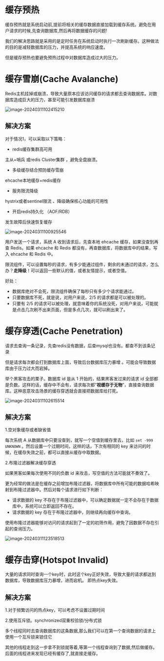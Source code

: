 # 缓存预热

缓存预热就是系统启动前,提前将相关的缓存数据直接加载到缓存系统。避免在用户请求的时候,先查询数据库,然后再将数据缓存的问题! 

我们的解决思路就是采用的是定时任务在系统启动时执行一次刷新缓存。这种做法的目的是减轻数据库的压力，并提高系统的响应速度。

但是缓存预热也要避免预热过程中对数据库造成过大的压力。

# 缓存雪崩(Cache Avalanche)

Redis主机挂掉或崩溃，导致大量原本应该访问缓存的请求都去查询数据库。对数据库造成巨大的压力，甚至可能引发数据库崩溃

![image-20240311102415210](https://gitee.com/dongguo4812_admin/image/raw/master/image/202403111024420.png)

## 解决方案

对于情况1，可以采取以下策略：

- redis缓存集群高可用

主从+哨兵 或redis Cluster集群 ，避免全盘崩溃。

- 多级缓存结合预防缓存雪崩

ehcache本地缓存+redis缓存

- 服务限流降级

hystrix或者sentinel限流 、降级确保核心功能的可用性

- 开启redis持久化 （AOF/RDB）

发生故障后快速恢复缓存

![image-20240311100925546](https://gitee.com/dongguo4812_admin/image/raw/master/image/202403111009994.png)

用户发送一个请求，系统 A 收到请求后，先查本地 ehcache 缓存，如果没查到再查 Redis。如果 ehcache 和 Redis 都没有，再查数据库，将数据库中的结果，写入 ehcache 和 Redis 中。

限流组件，可以设置每秒的请求，有多少能通过组件，剩余的未通过的请求，怎么办？**走降级**！可以返回一些默认的值，或者友情提示，或者空值。

好处：

- 数据库绝对不会死，限流组件确保了每秒只有多少个请求能通过。
- 只要数据库不死，就是说，对用户来说，2/5 的请求都是可以被处理的。
- 只要有 2/5 的请求可以被处理，就意味着你的系统没死，对用户来说，可能就是点击几次刷不出来页面，但是多点几次，就可以刷出来了。



# 缓存穿透(Cache Penetration)

请求去查询一条记录，先查redis没有数据，后查mysql也没有。都查不到该条记录

但是请求每次都会打到数据库上面，导致后台数据库压力暴增 。可能会导致数据库由于压力过大而宕掉。



举个黑客攻击的栗子。数据库 id 是从 1 开始的，结果黑客发过来的请求 id 全部都是负数。这样的话，缓存中不会有，请求每次都“**视缓存于无物**”，直接查询数据库。这种恶意攻击场景的缓存穿透就会直接把数据库给打死。

![image-20240311102615514](https://gitee.com/dongguo4812_admin/image/raw/master/image/202403111026682.png)

## 解决方案

1.空对象缓存或者缺省值

每次系统 A 从数据库中只要没查到，就写一个空值到缓存里去，比如 `set -999 UNKNOWN` 。然后设置一个过期时间，这样的话，下次有相同的 key 来访问的时候，在缓存失效之前，都可以直接从缓存中取数据。

2.布隆过滤器解决缓存穿透

如果黑客如果每次使用不同的负数 id 来攻击，写空值的方法可能就不奏效了。

更为经常的做法是在缓存之前增加布隆过滤器，将数据库中所有可能的数据哈希映射到布隆过滤器中。然后对每个请求进行如下判断：

- 请求数据的 key 不存在于布隆过滤器中，可以确定数据就一定不会存在于数据库中，系统可以立即返回不存在。
- 请求数据的 key 存在于布隆过滤器中，则继续再向缓存中查询。

使用布隆过滤器能够对访问的请求起到了一定的初筛作用，避免了因数据不存在引起的查询压力。

![image-20240311123518513](https://gitee.com/dongguo4812_admin/image/raw/master/image/202403111236668.png)

# 缓存击穿(Hotspot Invalid)

大量的请求同时查询一个key时，此时这个key正好失效，导致大量的请求都达到数据库，导致数据库压力暴增，进而宕机。  即热点key失效。



## 解决方案

1.对于频繁访问的热点key，可以考虑不设置过期时间

2.使用互斥锁。synchronized双重校验锁/分布式锁

多个线程同时去查询数据库的这条数据,那么我们可以在第一个查询数据的请求上使用一个互斥锁来锁住它

其他的线程走到这一步拿不到锁就等着,等第一个线程查询到了数据,然后做缓存。后面的线程进来发现已经有缓存了,就直接走缓存。

